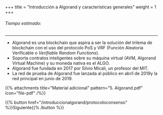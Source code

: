 +++
title = "Introducción a Algorand y características generales"
weight = 1
+++

###### Tiempo estimado:

---

- Algorand es una blockchain que aspira a ser la solución del trilema de blockchain con el uso del protocolo PoS y VRF (Función Aleatoria Verificable o *Verifiable Random Functions*).
- Soporta contratos inteligentes sobre su máquina virtual (AVM, Algorand Virtual Machine) y su moneda nativa es el ALGO.
- Algorand fue fundada en 2017 por Silvio Micali, un profesor del MIT.
- La red de prueba de Algorand fue lanzada al público en abril de 2019​ y la red principal en junio de 2019.​

{{% attachments title="Material adicional" pattern="5. Algorand.pdf"  icon="file-pdf" /%}}

{{% button href="/introduccionalgorand/protocoloconsenso" %}}Siguiente{{% /button %}}